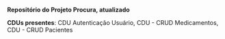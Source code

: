 **Repositório do Projeto Procura, atualizado**

**CDUs presentes**: CDU Autenticação Usuário, CDU - CRUD Medicamentos, CDU - CRUD Pacientes

